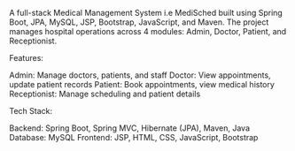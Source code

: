A full-stack Medical Management System i.e MediSched built using Spring Boot, JPA, MySQL, JSP, Bootstrap, JavaScript, and Maven.
The project manages hospital operations across 4 modules: Admin, Doctor, Patient, and Receptionist.

Features:

Admin: Manage doctors, patients, and staff
Doctor: View appointments, update patient records
Patient: Book appointments, view medical history
Receptionist: Manage scheduling and patient details

Tech Stack:

Backend: Spring Boot, Spring MVC, Hibernate (JPA), Maven, Java
Database: MySQL
Frontend: JSP, HTML, CSS, JavaScript, Bootstrap
